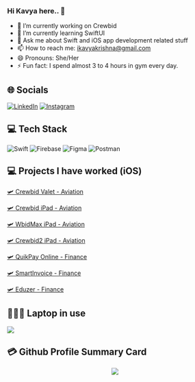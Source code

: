 ### Hi Kavya here.. 👋

- 🔭 I’m currently working on Crewbid
- 🌱 I’m currently learning SwiftUI
- 💬 Ask me about Swift and iOS app development related stuff
- 📫 How to reach me: ikavyakrishna@gmail.com
- 😄 Pronouns: She/Her
- ⚡ Fun fact: I spend almost 3 to 4 hours in gym every day.

## 🌐 Socials
[![LinkedIn](https://img.shields.io/badge/LinkedIn-0077B5?style=for-the-badge&logo=linkedin&logoColor=white)](https://linkedin.com/in/kavya-krishna-b77548160) [![Instagram](https://img.shields.io/badge/Instagram-E4405F?style=for-the-badge&logo=instagram&logoColor=white)](https://instagram.com/i_kavyaaa)

## 💻 Tech Stack
![Swift](https://img.shields.io/badge/swift-F54A2A?style=for-the-badge&logo=swift&logoColor=white) ![Firebase](https://img.shields.io/badge/firebase-%23039BE5.svg?style=for-the-badge&logo=firebase) ![Figma](https://img.shields.io/badge/figma-%23F24E1E.svg?style=for-the-badge&logo=figma&logoColor=white) ![Postman](https://img.shields.io/badge/Postman-FF6C37?style=for-the-badge&logo=postman&logoColor=white)

## 💻 Projects I have worked (iOS)

[🛩 Crewbid Valet - Aviation](https://apps.apple.com/us/app/crewbid-valet/id1233677874)

[🛩 Crewbid iPad - Aviation](https://apps.apple.com/us/app/crewbid/id563832596)

[🛩 WbidMax iPad - Aviation](https://apps.apple.com/us/app/wbidmax/id892320623)

[🛩 Crewbid2 iPad - Aviation](https://apps.apple.com/us/app/crewbid2/id1620490378)

[🛩 QuikPay Online - Finance](https://apps.apple.com/in/app/quikpayonline/id1540743531)

[🛩 SmartInvoice - Finance](https://apps.apple.com/us/app/abzer-smart-invoice/id1512008010)

[🛩 Eduzer - Finance](https://apps.apple.com/us/app/eduzer/id1589962501)

## 👨🏻‍💻 Laptop in use
<img src="https://img.shields.io/badge/Apple-MacBook_Pro_2021-333333?style=for-the-badge&logo=apple&logoColor=white"/> 

## 💳 Github Profile Summary Card
<p align="center">
  <img src="https://github-profile-summary-cards.vercel.app/api/cards/profile-details?username=ikavyaaaa&theme=vue"/>
</p>




